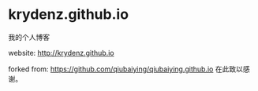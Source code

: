 # krydenz.github.io
 
我的个人博客

website: http://krydenz.github.io

forked from: https://github.com/qiubaiying/qiubaiying.github.io 在此致以感谢。
